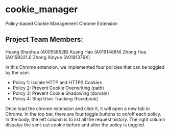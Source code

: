 # cookie_manager
Policy-based Cookie Management Chrome Extension

## Project Team Members: 
Huang Shaohua (A0055852B)
Kuang Hao (A0191488N)
Zhong Hua (A0159321J)
Zhong Xinyue (A0191376X)

In this Chrome extension, we implemented four policies that can be toggled by the user. 

- Policy 1: Isolate HTTP and HTTPS Cookies
- Policy 2: Prevent Cookie Overwriting (path)
- Policy 3: Prevent Cookie Shadowing (domain)
- Policy 4: Stop User Tracking (Facebook)

Once load the chrome extension and click it, it will open a new tab in Chrome.
In the top bar, there are four toggle buttons to on/off each policy. 
In the body, the left column is to list all the request history. 
The right column dispalys the sent-out cookie before and after the policy is toggled.  
